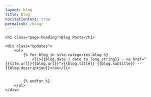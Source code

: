 ```yaml
---
layout: blog
title: Blog
nocitationtext: true 
permalink: /blog/
---
```



<div class="container">
  <div class="content">

	<h1 class="page-heading">Blog Posts</h1>

	<div class="updates">
		<ul>
			{% for blog in site.categories.blog %}
				<li>{{blog.date | date_to_long_string}} - <a href="{{site.url}}{{blog.url}}">{{blog.title}} {{blog.subtitle}} -- {{blog.description}}</a></li>


			{% endfor %}
		</ul>
	</div>
  </div>
</div>